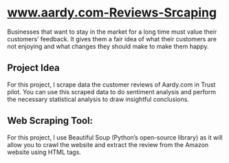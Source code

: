 # www.aardy.com-Reviews-Srcaping
Businesses that want to stay in the market for a long time must value their customers’ feedback. 
It gives them a fair idea of what their customers are not enjoying and what changes they should make to make them happy.

## Project Idea
For this project, I scrape data the customer reviews of Aardy.com in Trust pilot. You can use this scraped data to do sentiment analysis and perform the necessary statistical analysis to draw insightful conclusions.

## Web Scraping Tool: 
For this project, I use Beautiful Soup (Python’s open-source library) as it will allow you to crawl the website and extract the review from the Amazon website using HTML tags.

